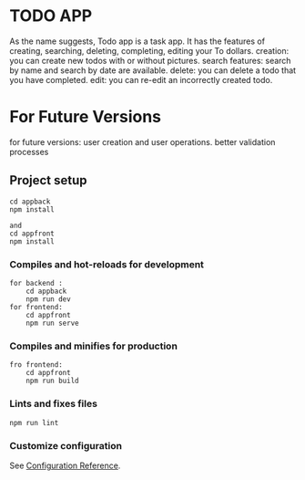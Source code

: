 # TODO APP

As the name suggests, Todo app is a task app.
It has the features of creating, searching, deleting, completing, editing your To dollars.
creation: you can create new todos with or without pictures.
search features: search by name and search by date are available.
delete: you can delete a todo that you have completed.
edit: you can re-edit an incorrectly created todo.

# For Future Versions

for future versions: user creation and user operations.
better validation processes

## Project setup

```
cd appback
npm install

and
cd appfront
npm install
```

### Compiles and hot-reloads for development

```
for backend :
    cd appback
    npm run dev
for frontend:
    cd appfront
    npm run serve
```

### Compiles and minifies for production

```
fro frontend:
    cd appfront
    npm run build
```

### Lints and fixes files

```
npm run lint
```

### Customize configuration

See [Configuration Reference](https://cli.vuejs.org/config/).
